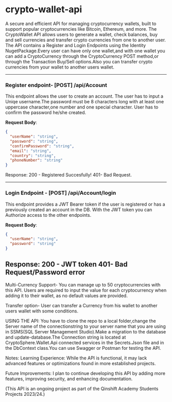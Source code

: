 # crypto-wallet-api

A secure and efficient API for managing cryptocurrency wallets, built to support popular cryptocurrencies like Bitcoin, Ethereum, and more.
The CryptoWallet API allows users to generate a wallet, check balances, buy and sell currencies and transfer crypto currencies from one to another user.
The API contains a Register and Login Endpoints using the Identity NugetPackage.Every user can have only one wallet,and with one wallet you can add a CryptoCurrency through the CryptoCurrency POST method,or through the Transaction Buy/Sell options.Also you can transfer crypto currencies from your wallet to another users wallet.

---
### Register endpoint- [POST] /api/Account

This endpoint allows the user to create an account.
The user has to input a Uniqe username.The password must be 8 characters long with at least one uppercase character,one number and one special character.
User has to confirm the password he/she created.

**Request Body**: 
```json
{
  "userName": "string",
  "password": "string",
  "confirmPassword": "string",
  "email": "string",
  "country": "string",
  "phoneNumber": "string"
}
```
Response: 200 - Registered Succesfully!
401- Bad Request.

---
### Login Endpoint - [POST] /api/Account/login

This endpoint provides a JWT Bearer token if the user is registered or has a previously created an account in the DB.
With the JWT token you can Authorize access to the other endpoints.

**Request Body**: 
```json
{
  "userName": "string",
  "password": "string"
}
```
Response: 200 - JWT token
401- Bad Request/Password error
 ---
Multi-Currency Support- You can manage up to 50 cryptocurrencies with this API. Users are required to input the value for each cryptocurrency when adding it to their wallet, as no default values are provided.

Transfer option- User can transfer a Currency from his wallet to another users wallet with some conditions.


USING THE API:
You have to clone the repo to a local folder,change the Server name of the connectionstring to your server name that you are using in SSMS(SQL Server Management Studio).Make a migration to the database and
update-database.The Connection string is located at CryptoSphere.Wallet.Api connected services in the Secrets.Json file and in the DbContext class.You can use Swagger or Postman for testing the API.

Notes:
Learning Experience: While the API is functional, it may lack advanced features or optimizations found in more established projects.

Future Improvements: I plan to continue developing this API by adding more features, improving security, and enhancing documentation.

(This API is an ongoing project as part of the Qinshift Academy Students Projects 2023/24.)


